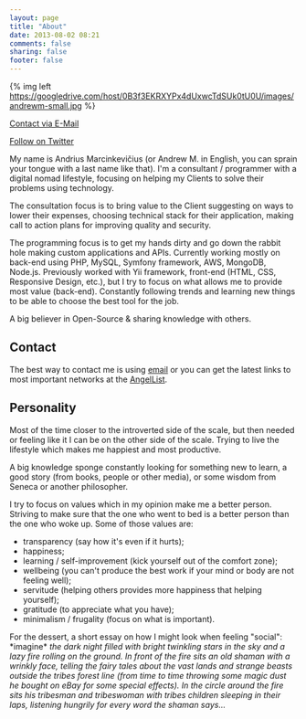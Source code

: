 ```yaml
---
layout: page
title: "About"
date: 2013-08-02 08:21
comments: false
sharing: false
footer: false
---
```


{% img left https://googledrive.com/host/0B3f3EKRXYPx4dUxwcTdSUk0tU0U/images/andrewm-small.jpg %}

<a class="button-contact button-contact-red" href="mailto:consultation@ifdattic.com" data-ga-event="contact,click,button email">Contact via E-Mail</a>

<a class="button-contact button-contact-blue" href="https://twitter.com/ifdattic" data-ga-event="contact,click,button twitter">Follow on Twitter</a>

My name is Andrius Marcinkevičius (or Andrew M. in English, you can sprain your tongue with a last name like that). I'm a consultant / programmer with a digital nomad lifestyle, focusing on helping my Clients to solve their problems using technology.

The consultation focus is to bring value to the Client suggesting on ways to lower their expenses, choosing technical stack for their application, making call to action plans for improving quality and security.

The programming focus is to get my hands dirty and go down the rabbit hole making custom applications and APIs. Currently working mostly on back-end using PHP, MySQL, Symfony framework, AWS, MongoDB, Node.js. Previously worked with Yii framework, front-end (HTML, CSS, Responsive Design, etc.), but I try to focus on what allows me to provide most value (back-end). Constantly following trends and learning new things to be able to choose the best tool for the job.

A big believer in Open-Source & sharing knowledge with others.

## Contact <a name="contact"></a>

The best way to contact me is using [email](mailto:consultation@ifdattic.com) or you can get the latest links to most important networks at the [AngelList](https://angel.co/ifdattic).

## Personality

Most of the time closer to the introverted side of the scale, but then needed or feeling like it I can be on the other side of the scale. Trying to live the lifestyle which makes me happiest and most productive.

A big knowledge sponge constantly looking for something new to learn, a good story (from books, people or other media), or some wisdom from Seneca or another philosopher.

I try to focus on values which in my opinion make me a better person. Striving to make sure that the one who went to bed is a better person than the one who woke up. Some of those values are:

* transparency (say how it's even if it hurts);
* happiness;
* learning / self-improvement (kick yourself out of the comfort zone);
* wellbeing (you can't produce the best work if your mind or body are not feeling well);
* servitude (helping others provides more happiness that helping yourself);
* gratitude (to appreciate what you have);
* minimalism / frugality (focus on what is important).

For the dessert, a short essay on how I might look when feeling "social": \*imagine\* *the dark night filled with bright twinkling stars in the sky and a lazy fire rolling on the ground. In front of the fire sits an old shaman with a wrinkly face, telling the fairy tales about the vast lands and strange beasts outside the tribes forest line (from time to time throwing some magic dust he bought on eBay for some special effects). In the circle around the fire sits his tribesman and tribeswoman with tribes children sleeping in their laps, listening hungrily for every word the shaman says...*
